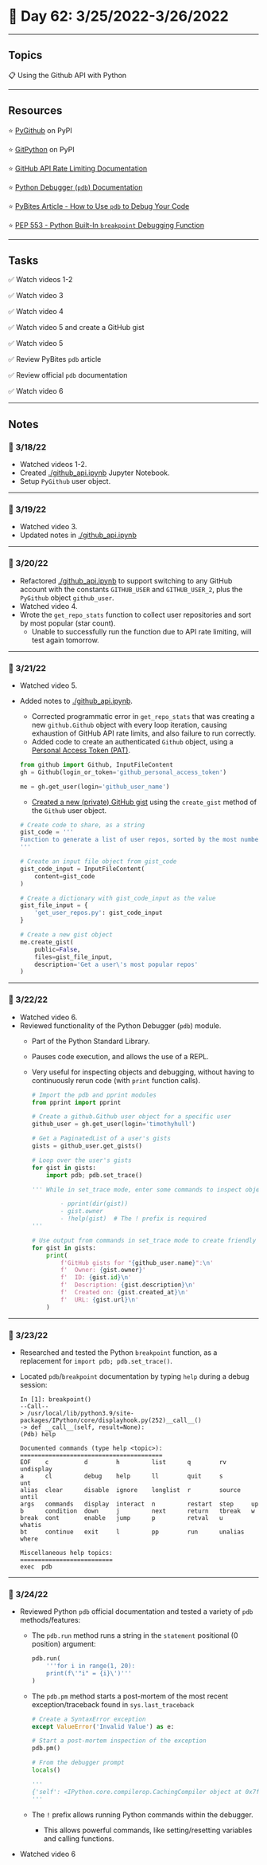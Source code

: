 # :calendar: Day 62: 3/25/2022-3/26/2022

---

## Topics

:clipboard: Using the Github API with Python

---

## Resources

:star: [PyGithub](https://pypi.org/project/PyGithub/) on PyPI

:star: [GitPython](https://pypi.org/project/GitPython/) on PyPI

:star: [GitHub API Rate Limiting Documentation](https://docs.github.com/en/rest#rate-limiting)

:star: [Python Debugger (`pdb`) Documentation](https://docs.python.org/3.7/library/pdb.html)

:star: [PyBites Article - How to Use `pdb` to Debug Your Code](https://pybit.es/articles/pdb-debugger)

:star: [PEP 553 - Python Built-In `breakpoint` Debugging Function](https://peps.python.org/pep-0553/)

---

## Tasks

:white_check_mark: Watch videos 1-2

:white_check_mark: Watch video 3

:white_check_mark: Watch video 4

:white_check_mark: Watch video 5 and create a GitHub gist

:white_check_mark: Watch video 5

:white_check_mark: Review PyBites `pdb` article

:white_check_mark: Review official `pdb` documentation

:white_check_mark: Watch video 6

---

## Notes

### :notebook: 3/18/22

- Watched videos 1-2.
- Created [./github_api.ipynb](./github_api.ipybnb) Jupyter Notebook.
- Setup `PyGithub` user object.

---

### :notebook: 3/19/22

- Watched video 3.
- Updated notes in [./github_api.ipynb](./github_api.ipybnb)

---

### :notebook: 3/20/22

- Refactored [./github_api.ipynb](./github_api.ipybnb) to support switching to any GitHub account with the constants `GITHUB_USER` and `GITHUB_USER_2`, plus the `PyGithub` object `github_user`.
- Watched video 4.
- Wrote the `get_repo_stats` function to collect user repositories and sort by most popular (star count).
    - Unable to successfully run the function due to API rate limiting, will test again tomorrow.

---

### :notebook: 3/21/22

- Watched video 5.
- Added notes to [./github_api.ipynb](./github_api.ipybnb).
    - Corrected programmatic error in `get_repo_stats` that was creating a new `github.Github` object with every loop iteration, causing exhaustion of GitHub API rate limits, and also failure to run correctly.
    - Added code to create an authenticated `Github` object, using a [Personal Access Token (PAT)](https://github.com/settings/tokens).

    ```python
    from github import Github, InputFileContent
    gh = Github(login_or_token='github_personal_access_token')

    me = gh.get_user(login='github_user_name')
    ```

    - [Created a new (private) GitHub gist](https://gist.github.com/timothyhull/0211c69591bf62a3046b3e9503dc3660) using the `create_gist` method of the `Github` user object.

    ```python
    # Create code to share, as a string
    gist_code = '''
    Function to generate a list of user repos, sorted by the most number of stars.
    '''

    # Create an input file object from gist_code
    gist_code_input = InputFileContent(
        content=gist_code
    )

    # Create a dictionary with gist_code_input as the value
    gist_file_input = {
        'get_user_repos.py': gist_code_input
    }

    # Create a new gist object
    me.create_gist(
        public=False,
        files=gist_file_input,
        description='Get a user\'s most popular repos'
    )
    ```

---

### :notebook: 3/22/22

- Watched video 6.
- Reviewed functionality of the Python Debugger (`pdb`) module.
    - Part of the Python Standard Library.
    - Pauses code execution, and allows the use of a REPL.
    - Very useful for inspecting objects and debugging, without having to continuously rerun code (with `print` function calls).

        ```python
        # Import the pdb and pprint modules
        from pprint import pprint

        # Create a github.Github user object for a specific user
        github_user = gh.get_user(login='timothyhull')

        # Get a PaginatedList of a user's gists
        gists = github_user.get_gists()

        # Loop over the user's gists
        for gist in gists:
            import pdb; pdb.set_trace()

        ''' While in set_trace mode, enter some commands to inspect objects:

                - pprint(dir(gist))
                - gist.owner
                - !help(gist)  # The ! prefix is required
        '''

        # Use output from commands in set_trace mode to create friendly output for each gist
        for gist in gists:
            print(
                f'GitHub gists for "{github_user.name}":\n'
                f'  Owner: {gist.owner}'
                f'  ID: {gist.id}\n'
                f'  Description: {gist.description}\n'
                f'  Created on: {gist.created_at}\n'
                f'  URL: {gist.url}\n'
            )
        ```

---

### :notebook: 3/23/22

- Researched and tested the Python `breakpoint` function, as a replacement for `import pdb; pdb.set_trace()`.
- Located `pdb`/`breakpoint` documentation by typing `help` during a debug session:

    ```text
    In [1]: breakpoint()
    --Call--
    > /usr/local/lib/python3.9/site-packages/IPython/core/displayhook.py(252)__call__()
    -> def __call__(self, result=None):
    (Pdb) help

    Documented commands (type help <topic>):
    ========================================
    EOF    c          d        h         list      q        rv       undisplay
    a      cl         debug    help      ll        quit     s        unt      
    alias  clear      disable  ignore    longlist  r        source   until    
    args   commands   display  interact  n         restart  step     up       
    b      condition  down     j         next      return   tbreak   w        
    break  cont       enable   jump      p         retval   u        whatis   
    bt     continue   exit     l         pp        run      unalias  where    

    Miscellaneous help topics:
    ==========================
    exec  pdb
    ```

---

### :notebook: 3/24/22

- Reviewed Python `pdb` official documentation and tested a variety of `pdb` methods/features:
    - The `pdb.run` method runs a string in the `statement` positional (0 position) argument:

        ```python
        pdb.run(
            '''for i in range(1, 20):
            print(f\'"i" = {i}\')'''
        )
        ```

    - The `pdb.pm` method starts a post-mortem of the most recent exception/traceback found in `sys.last_traceback`

        ```python
        # Create a SyntaxError exception
        except ValueError('Invalid Value') as e:

        # Start a post-mortem inspection of the exception
        pdb.pm()

        # From the debugger prompt
        locals()

        '''
        {'self': <IPython.core.compilerop.CachingCompiler object at 0x7f3cabe46a90>, 'source': "except ValueError('Invalid Value') as e:\n    pdb.post_mortem(e)\n", 'filename': '<ipython-input-9-62e2b80fd590>', 'symbol': 'exec'}
        '''
        ```

    - The `!` prefix allows running Python commands within the debugger.
        - This allows powerful commands, like setting/resetting variables and calling functions.

- Watched video 6
